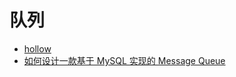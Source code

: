 # 队列

* [hollow](https://github.com/Netflix/hollow)
* [如何设计一款基于 MySQL 实现的 Message Queue](https://mp.weixin.qq.com/s/T2JSl-Bt0ephWwonBQSfaQ)